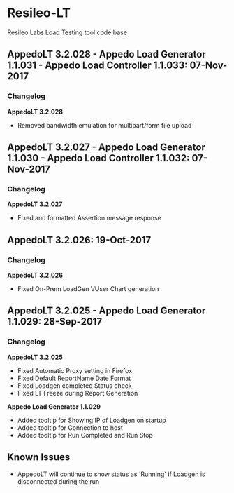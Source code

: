 # Resileo-LT
Resileo Labs Load Testing tool code base

## AppedoLT 3.2.028 - Appedo Load Generator 1.1.031 - Appedo Load Controller 1.1.033: 07-Nov-2017

### Changelog 

**AppedoLT 3.2.028**
* Removed bandwidth emulation for multipart/form file upload


## AppedoLT 3.2.027 - Appedo Load Generator 1.1.030 - Appedo Load Controller 1.1.032: 07-Nov-2017

### Changelog 

**AppedoLT 3.2.027**
* Fixed and formatted Assertion message response


## AppedoLT 3.2.026: 19-Oct-2017

### Changelog 

**AppedoLT 3.2.026**
* Fixed On-Prem LoadGen VUser Chart generation 

## AppedoLT 3.2.025 - Appedo Load Generator 1.1.029: 28-Sep-2017

### Changelog 

**AppedoLT 3.2.025**
* Fixed Automatic Proxy setting in Firefox
* Fixed Default ReportName Date Format
* Fixed Loadgen completed Status check
* Fixed LT Freeze during Report Generation

**Appedo Load Generator 1.1.029**
* Added tooltip for Showing IP of Loadgen on startup
* Added tooltip for Connection to host
* Added tooltip for Run Completed and Run Stop

## Known Issues
* AppedoLT will continue to show status as 'Running' if Loadgen is disconnected during the run
